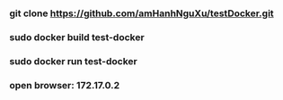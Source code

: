 ### git clone https://github.com/amHanhNguXu/testDocker.git
### 
### sudo docker build test-docker
### sudo docker run test-docker 
### open browser:  172.17.0.2
